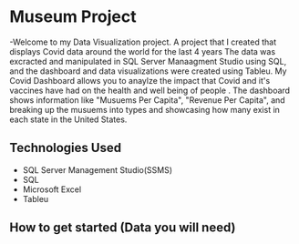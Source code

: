 # Museum Project
-Welcome to my Data Visualization project. A project that I created that displays Covid data around the world for the last 4 years
The data was excracted and manipulated in SQL Server Manaagment Studio using SQL, and the dashboard and data visualizations 
were created using Tableu. My Covid Dashboard allows you to anaylze the impact that Covid and it's vaccines have had on the health and well being of people .
The dashboard shows information like "Musuems Per Capita", "Revenue Per Capita",
and breaking up the musuems into types and showcasing how many exist in each state in the United States.
## Technologies Used
- SQL Server Management Studio(SSMS)
- SQL
- Microsoft Excel
- Tableu
## How to get started (Data you will need)
